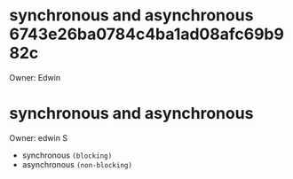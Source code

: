# synchronous and asynchronous 6743e26ba0784c4ba1ad08afc69b982c

Owner: Edwin

# synchronous and asynchronous

Owner: edwin S

- synchronous `(blocking)`
- asynchronous `(non-blocking)`